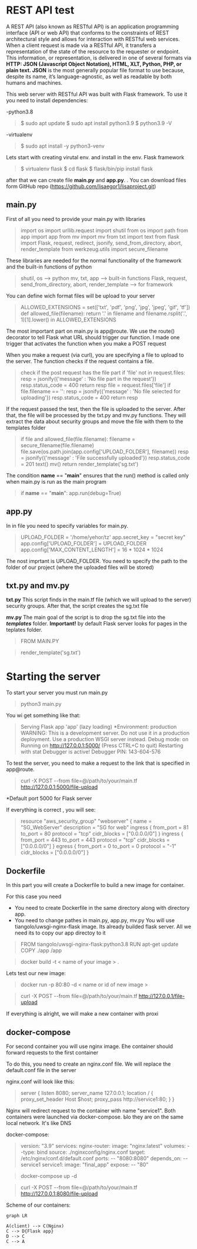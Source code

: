 # REST API test
A REST API (also known as RESTful API) is an application programming interface (API or web API) that conforms to the constraints of REST architectural style and allows for interaction with RESTful web services.
When a client request is made via a RESTful API, it transfers a representation of the state of the resource to the requester or endpoint. This information, or representation, is delivered in one of several formats via **HTTP: JSON (Javascript Object Notation), HTML, XLT, Python, PHP, or plain text. JSON** is the most generally popular file format to use because, despite its name, it’s language-agnostic, as well as readable by both humans and machines.

This web server with RESTful API was built with Flask framework.  To use it you need to install dependencies:

-python3.8
> $ sudo apt update
> $ sudo apt install python3.9 
> $ python3.9 -V 

-virtualenv
> $ sudo apt install -y python3-venv

Lets start with creating virutal env. and install in the env. Flask framework 
> $ virtualenv flask
> $ cd flask
> $ flask/bin/pip install flask

after that we can create file **main.py** and **app.py**. . You can download files form GitHub repo (https://github.com/lisaegor1/lisaproject.git)
## main.py
First of all you need to provide your main.py with libraries
>import os
import urllib.request
import shutil
from os import path
from app import app
from mv import mv
from txt import text
from flask import Flask, request, redirect, jsonify, send_from_directory, abort, render_template
from werkzeug.utils import secure_filename

These libraries are needed for the normal functionality of the framework and the built-in functions of python
> shutil, os --> python
> mv, txt, app --> built-in functions
> Flask, request, send_from_directory, abort, render_template --> for framework

You can define wich format files will be upload to your server
> ALLOWED_EXTENSIONS = set(['txt', 'pdf', 'png', 'jpg', 'jpeg', 'gif', 'tf'])
def allowed_file(filename):
return '.' in filename and filename.rsplit('.', 1)[1].lower() in ALLOWED_EXTENSIONS

The most important part on main.py is app@route.  We use the  route()  decorator to tell Flask what URL should trigger our function.
I made one trigger that activates the function when you make a POST request

When you make a request (via curl), you are specifying a file to upload to the server. The function checks if the request contains a file.
>  check if the post request has the file part
if 'file' not in request.files:
resp = jsonify({'message' : 'No file part in the request'})
resp.status_code = 400
return resp
file = request.files['file']
if file.filename == '':
resp = jsonify({'message' : 'No file selected for uploading'})
resp.status_code = 400
return resp

 If the request passed the test, then the file is uploaded to the server. After that, the file will be processed by the txt.py and mv.py functions. They will extract the data about security groups and move the file with them to the templates folder

>if file and allowed_file(file.filename):
filename = secure_filename(file.filename)
file.save(os.path.join(app.config['UPLOAD_FOLDER'], filename))
resp = jsonify({'message' : 'File successfully uploaded'})
resp.status_code = 201
text()
mv()
return render_template('sg.txt')

The condition __name__ == "__main__" ensures that the run() method is called only when main.py is run as the main program
>if __name__ == "__main__":
app.run(debug=True)

## app.py
In in file you need to specify variables for main.py.
>UPLOAD_FOLDER = '/home/yehor/tz'
app.secret_key = "secret key"
app.config['UPLOAD_FOLDER'] = UPLOAD_FOLDER
app.config['MAX_CONTENT_LENGTH'] = 16 * 1024 * 1024

The nost imprtant is UPLOAD_FOLDER. You need to specify the path to the folder of our project (where the uploaded files will be stored)
## txt.py and mv.py 
**txt.py**
This script finds in the main.tf file (which we will upload to the server) security groups. After that, the script creates the sg.txt file

**mv.py**
The main goal of the script is to drop the sg.txt file into the ***templates*** folder. 
**Important!** by default Flask server looks for pages in the teplates folder.
>FROM MAIN.PY

>render_template('sg.txt')

# Starting the server
To start your server you must run main.py
>python3 main.py

You wi get something like that:
> Serving Flask app 'app' (lazy loading)
*Environment: production
WARNING: This is a development server. Do not use it in a production deployment.
Use a production WSGI server instead.
 Debug mode: on
Running on http://127.0.0.1:5000/ (Press CTRL+C to quit)
Restarting with stat
Debugger is active!
Debugger PIN: 143-604-576

To test the server, you need to make a request to the link that is specified in app@route.
>curl -X POST --from file=@/path/to/your/main.tf http://127.0.0.1:5000/file-upload

*Default port 5000 for Flask server 

If everything is correct , you will see:  
>resource "aws_security_group" "webserver" {
name = "SG_WebServer"
description = "SG for web"
ingress {
from_port = 81
to_port = 80
protocol = "tcp"
cidr_blocks = ["0.0.0.0/0"]
}
ingress {
from_port = 443
to_port = 443
protocol = "tcp"
cidr_blocks = ["0.0.0.0/0"]
}
egress {
from_port = 0
to_port = 0
protocol = "-1"
cidr_blocks = ["0.0.0.0/0"]
}

## Dockerfile
In this part you will create a Dockerfile to build a new image for container.

For this case you need
* You need to create Dockerfile in the same directory along with directory app.
* You need to change pathes in main.py, app.py, mv.py
You will use  tiangolo/uwsgi-nginx-flask image. Its already builded flask server. All we need its to copy our app directoy to it
>FROM tiangolo/uwsgi-nginx-flask:python3.8
RUN apt-get update
COPY ./app /app

>docker build -t < name of your image > .

Lets test our new image:
>docker run -p 80:80 -d  < name or id of new image >

>curl -X POST --from file=@/path/to/your/main.tf http://127.0.0.1/file-upload

If everything is alright, we will make a new container with proxi

## docker-compose
 For second container you will use nginx image. Еhe container should forward requests to the first container

To do this, you need to create an nginx.conf file. We will replace the default.conf file in the server

nginx.conf will look like this:
>server {
listen 8080;
server_name 127.0.0.1;
location / {
proxy_set_header Host $host;
proxy_pass http://service1:80;
}
}

Nginx will redirect request to the container with name "service1". 
Both containers were launched via docker-compose. Ыo they are on the same local network. It's like DNS

docker-compose: 
>version: "3.9"
services:
nginx-router:
image: "nginx:latest"
volumes:
--type: bind
source: ./nginxconfig/nginx.conf
target: /etc/nginx/conf.d/default.conf
ports:
>-- "8080:8080"
depends_on:
-- service1
service1:
image: "final_app"
expose:
-- "80"

>docker-compose up -d  

>curl -X POST --from file=@/path/to/your/main.tf http://127.0.0.1:8080/file-upload


Scheme of our containers:
```mermaid
graph LR

A(client) --> C(Nginx)
C --> D{Flask app}
D --> C
C --> A
```
